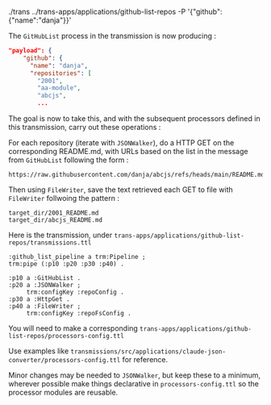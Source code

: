 ./trans ../trans-apps/applications/github-list-repos -P '{"github": {"name":"danja"}}'

The `GitHubList` process in the transmission is now producing :

```json
"payload": {
    "github": {
      "name": "danja",
      "repositories": [
        "2001",
        "aa-module",
        "abcjs",
        ...
```

The goal is now to take this, and with the subsequent processors defined in this transmission, carry out these operations :

For each repository (iterate with `JSONWalker`), do a HTTP GET on the corresponding README.md, with URLs based on the list in the message from `GitHubList` following the form :

```
https://raw.githubusercontent.com/danja/abcjs/refs/heads/main/README.md
```

Then using `FileWriter`, save the text retrieved each GET to file with `FileWriter` follwoing the pattern :

```
target_dir/2001_README.md
target_dir/abcjs_README.md
```

Here is the transmission, under `trans-apps/applications/github-list-repos/transmissions.ttl`

```turtle
:github_list_pipeline a trm:Pipeline ;
trm:pipe (:p10 :p20 :p30 :p40) .

:p10 a :GitHubList .
:p20 a :JSONWalker ;
     trm:configKey :repoConfig .
:p30 a :HttpGet .
:p40 a :FileWriter ;
     trm:configKey :repoFsConfig .
```

You will need to make a corresponding `trans-apps/applications/github-list-repos/processors-config.ttl`

Use examples like `transmissions/src/applications/claude-json-converter/processors-config.ttl` for reference.

Minor changes may be needed to `JSONWalker`, but keep these to a minimum, wherever possible make things declarative in `processors-config.ttl` so the processor modules are reusable.
